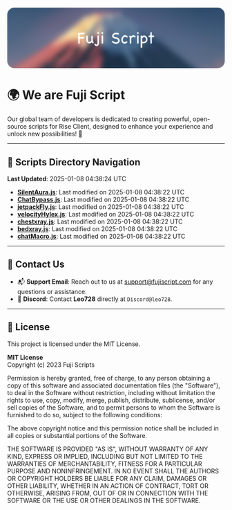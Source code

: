 ![Banner](.github/b.webp)

# 🌍 **We are Fuji Script**

Our global team of developers is dedicated to creating powerful, open-source scripts for Rise Client, designed to enhance your experience and unlock new possibilities! 🌟

---
<!-- SCRIPTS_NAVIGATION_START -->
## 📂 **Scripts Directory Navigation**

**Last Updated**: 2025-01-08 04:38:24 UTC

- **[SilentAura.js](scripts/SilentAura.js)**: Last modified on 2025-01-08 04:38:22 UTC
- **[ChatBypass.js](scripts/ChatBypass.js)**: Last modified on 2025-01-08 04:38:22 UTC
- **[jetpackFly.js](scripts/jetpackFly.js)**: Last modified on 2025-01-08 04:38:22 UTC
- **[velocityHylex.js](scripts/velocityHylex.js)**: Last modified on 2025-01-08 04:38:22 UTC
- **[chestxray.js](scripts/chestxray.js)**: Last modified on 2025-01-08 04:38:22 UTC
- **[bedxray.js](scripts/bedxray.js)**: Last modified on 2025-01-08 04:38:22 UTC
- **[chatMacro.js](scripts/chatMacro.js)**: Last modified on 2025-01-08 04:38:22 UTC

<!-- SCRIPTS_NAVIGATION_END -->

---

## 💬 **Contact Us**  
- 📬 **Support Email**: Reach out to us at [support@fujiscript.com](mailto:support@fujiscript.com) for any questions or assistance.  
- 💬 **Discord**: Contact **Leo728** directly at `Discord@leo728`.

---

## 📜 **License**

This project is licensed under the MIT License.  

**MIT License**  
Copyright (c) 2023 Fuji Scripts  

Permission is hereby granted, free of charge, to any person obtaining a copy of this software and associated documentation files (the "Software"), to deal in the Software without restriction, including without limitation the rights to use, copy, modify, merge, publish, distribute, sublicense, and/or sell copies of the Software, and to permit persons to whom the Software is furnished to do so, subject to the following conditions:  

The above copyright notice and this permission notice shall be included in all copies or substantial portions of the Software.  

THE SOFTWARE IS PROVIDED "AS IS", WITHOUT WARRANTY OF ANY KIND, EXPRESS OR IMPLIED, INCLUDING BUT NOT LIMITED TO THE WARRANTIES OF MERCHANTABILITY, FITNESS FOR A PARTICULAR PURPOSE AND NONINFRINGEMENT. IN NO EVENT SHALL THE AUTHORS OR COPYRIGHT HOLDERS BE LIABLE FOR ANY CLAIM, DAMAGES OR OTHER LIABILITY, WHETHER IN AN ACTION OF CONTRACT, TORT OR OTHERWISE, ARISING FROM, OUT OF OR IN CONNECTION WITH THE SOFTWARE OR THE USE OR OTHER DEALINGS IN THE SOFTWARE.  
